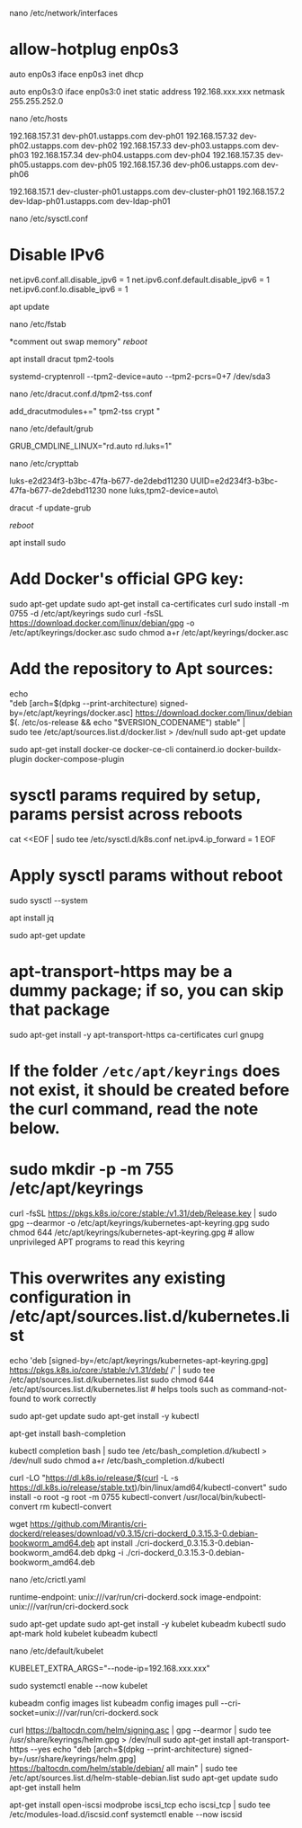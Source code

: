 nano /etc/network/interfaces

 # allow-hotplug enp0s3
auto enp0s3
iface enp0s3 inet dhcp

auto enp0s3:0
iface enp0s3:0 inet static
	address 192.168.xxx.xxx
	netmask 255.255.252.0

nano /etc/hosts

192.168.157.31   dev-ph01.ustapps.com dev-ph01
192.168.157.32   dev-ph02.ustapps.com dev-ph02
192.168.157.33   dev-ph03.ustapps.com dev-ph03
192.168.157.34   dev-ph04.ustapps.com dev-ph04
192.168.157.35   dev-ph05.ustapps.com dev-ph05
192.168.157.36   dev-ph06.ustapps.com dev-ph06

192.168.157.1   dev-cluster-ph01.ustapps.com dev-cluster-ph01
192.168.157.2   dev-ldap-ph01.ustapps.com dev-ldap-ph01

nano /etc/sysctl.conf

# Disable IPv6
net.ipv6.conf.all.disable_ipv6 = 1
net.ipv6.conf.default.disable_ipv6 = 1
net.ipv6.conf.lo.disable_ipv6 = 1

apt update

nano /etc/fstab

*comment out swap memory"
*reboot*

apt install dracut tpm2-tools

systemd-cryptenroll --tpm2-device=auto --tpm2-pcrs=0+7 /dev/sda3

nano /etc/dracut.conf.d/tpm2-tss.conf

add_dracutmodules+=" tpm2-tss crypt "

nano /etc/default/grub

GRUB_CMDLINE_LINUX="rd.auto rd.luks=1"

nano /etc/crypttab

luks-e2d234f3-b3bc-47fa-b677-de2debd11230 UUID=e2d234f3-b3bc-47fa-b677-de2debd11230 none luks,tpm2-device=auto\

dracut -f
update-grub

*reboot*

apt install sudo

 # Add Docker's official GPG key:
sudo apt-get update
sudo apt-get install ca-certificates curl
sudo install -m 0755 -d /etc/apt/keyrings
sudo curl -fsSL https://download.docker.com/linux/debian/gpg -o /etc/apt/keyrings/docker.asc
sudo chmod a+r /etc/apt/keyrings/docker.asc

 # Add the repository to Apt sources:
echo \
  "deb [arch=$(dpkg --print-architecture) signed-by=/etc/apt/keyrings/docker.asc] https://download.docker.com/linux/debian \
  $(. /etc/os-release && echo "$VERSION_CODENAME") stable" | \
  sudo tee /etc/apt/sources.list.d/docker.list > /dev/null
sudo apt-get update

sudo apt-get install docker-ce docker-ce-cli containerd.io docker-buildx-plugin docker-compose-plugin

 # sysctl params required by setup, params persist across reboots
cat <<EOF | sudo tee /etc/sysctl.d/k8s.conf
net.ipv4.ip_forward = 1
EOF

 # Apply sysctl params without reboot
sudo sysctl --system

apt install jq

sudo apt-get update
 # apt-transport-https may be a dummy package; if so, you can skip that package
sudo apt-get install -y apt-transport-https ca-certificates curl gnupg

 # If the folder `/etc/apt/keyrings` does not exist, it should be created before the curl command, read the note below.
 # sudo mkdir -p -m 755 /etc/apt/keyrings
curl -fsSL https://pkgs.k8s.io/core:/stable:/v1.31/deb/Release.key | sudo gpg --dearmor -o /etc/apt/keyrings/kubernetes-apt-keyring.gpg
sudo chmod 644 /etc/apt/keyrings/kubernetes-apt-keyring.gpg # allow unprivileged APT programs to read this keyring

 # This overwrites any existing configuration in /etc/apt/sources.list.d/kubernetes.list
echo 'deb [signed-by=/etc/apt/keyrings/kubernetes-apt-keyring.gpg] https://pkgs.k8s.io/core:/stable:/v1.31/deb/ /' | sudo tee /etc/apt/sources.list.d/kubernetes.list
sudo chmod 644 /etc/apt/sources.list.d/kubernetes.list   # helps tools such as command-not-found to work correctly

sudo apt-get update
sudo apt-get install -y kubectl

apt-get install bash-completion

kubectl completion bash | sudo tee /etc/bash_completion.d/kubectl > /dev/null
sudo chmod a+r /etc/bash_completion.d/kubectl

curl -LO "https://dl.k8s.io/release/$(curl -L -s https://dl.k8s.io/release/stable.txt)/bin/linux/amd64/kubectl-convert"
sudo install -o root -g root -m 0755 kubectl-convert /usr/local/bin/kubectl-convert
rm kubectl-convert

wget https://github.com/Mirantis/cri-dockerd/releases/download/v0.3.15/cri-dockerd_0.3.15.3-0.debian-bookworm_amd64.deb
apt install ./cri-dockerd_0.3.15.3-0.debian-bookworm_amd64.deb
dpkg -i ./cri-dockerd_0.3.15.3-0.debian-bookworm_amd64.deb

nano /etc/crictl.yaml

runtime-endpoint: unix:///var/run/cri-dockerd.sock
image-endpoint: unix:///var/run/cri-dockerd.sock

sudo apt-get update
sudo apt-get install -y kubelet kubeadm kubectl
sudo apt-mark hold kubelet kubeadm kubectl

nano /etc/default/kubelet

KUBELET_EXTRA_ARGS="--node-ip=192.168.xxx.xxx" 

sudo systemctl enable --now kubelet

kubeadm config images list
kubeadm config images pull --cri-socket=unix:///var/run/cri-dockerd.sock

curl https://baltocdn.com/helm/signing.asc | gpg --dearmor | sudo tee /usr/share/keyrings/helm.gpg > /dev/null
sudo apt-get install apt-transport-https --yes
echo "deb [arch=$(dpkg --print-architecture) signed-by=/usr/share/keyrings/helm.gpg] https://baltocdn.com/helm/stable/debian/ all main" | sudo tee /etc/apt/sources.list.d/helm-stable-debian.list
sudo apt-get update
sudo apt-get install helm

apt-get install open-iscsi
modprobe iscsi_tcp
echo iscsi_tcp | sudo tee /etc/modules-load.d/iscsid.conf
systemctl enable --now iscsid